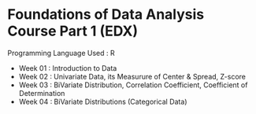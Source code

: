 # Foundations of Data Analysis Course Part 1 (EDX)

Programming Language Used : R

- Week 01 : Introduction to Data
- Week 02 : Univariate Data, its Measurure of Center & Spread, Z-score
- Week 03 : BiVariate Distribution, Correlation Coefficient, Coefficient of Determination
- Week 04 : BiVariate Distributions (Categorical Data)
